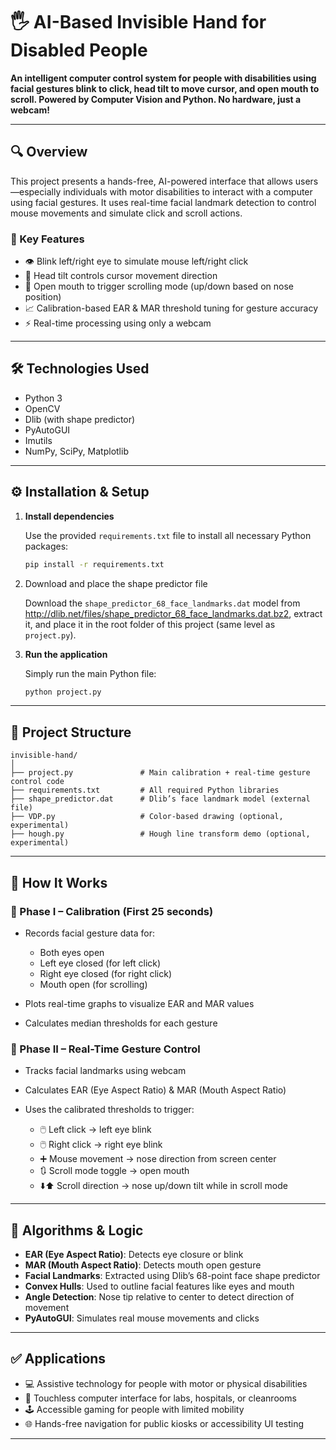 
# 🖐️ AI-Based Invisible Hand for Disabled People

**An intelligent computer control system for people with disabilities using facial gestures blink to click, head tilt to move cursor, and open mouth to scroll. Powered by Computer Vision and Python. No hardware, just a webcam!**

---

## 🔍 Overview

This project presents a hands-free, AI-powered interface that allows users—especially individuals with motor disabilities to interact with a computer using facial gestures. It uses real-time facial landmark detection to control mouse movements and simulate click and scroll actions.

### 🎯 Key Features

- 👁️ Blink left/right eye to simulate mouse left/right click  
- 🧠 Head tilt controls cursor movement direction  
- 👄 Open mouth to trigger scrolling mode (up/down based on nose position)  
- 📈 Calibration-based EAR & MAR threshold tuning for gesture accuracy  
- ⚡ Real-time processing using only a webcam

---

## 🛠️ Technologies Used

- Python 3
- OpenCV
- Dlib (with shape predictor)
- PyAutoGUI
- Imutils
- NumPy, SciPy, Matplotlib

---

## ⚙️ Installation & Setup

1. **Install dependencies**

   Use the provided `requirements.txt` file to install all necessary Python packages:

   ```bash
   pip install -r requirements.txt

2. Download and place the shape predictor file

   Download the `shape_predictor_68_face_landmarks.dat` model from http://dlib.net/files/shape_predictor_68_face_landmarks.dat.bz2, extract it, and place it in the root folder of this project (same level as `project.py`).

3. **Run the application**

   Simply run the main Python file:

   ```bash
   python project.py
   ```

---

## 📁 Project Structure

```
invisible-hand/
│
├── project.py               # Main calibration + real-time gesture control code
├── requirements.txt         # All required Python libraries
├── shape_predictor.dat      # Dlib’s face landmark model (external file)
├── VDP.py                   # Color-based drawing (optional, experimental)
├── hough.py                 # Hough line transform demo (optional, experimental)
```

---

## 🧪 How It Works

### 🔹 Phase I – Calibration (First 25 seconds)

* Records facial gesture data for:

  * Both eyes open
  * Left eye closed (for left click)
  * Right eye closed (for right click)
  * Mouth open (for scrolling)
* Plots real-time graphs to visualize EAR and MAR values
* Calculates median thresholds for each gesture

### 🔹 Phase II – Real-Time Gesture Control

* Tracks facial landmarks using webcam
* Calculates EAR (Eye Aspect Ratio) & MAR (Mouth Aspect Ratio)
* Uses the calibrated thresholds to trigger:

  * 🖱️ Left click → left eye blink
  * 🖱️ Right click → right eye blink
  * ➕ Mouse movement → nose direction from screen center
  * 🔃 Scroll mode toggle → open mouth
  * ⬇️⬆️ Scroll direction → nose up/down tilt while in scroll mode

---

## 🧠 Algorithms & Logic

* **EAR (Eye Aspect Ratio)**: Detects eye closure or blink
* **MAR (Mouth Aspect Ratio)**: Detects mouth open gesture
* **Facial Landmarks**: Extracted using Dlib’s 68-point face shape predictor
* **Convex Hulls**: Used to outline facial features like eyes and mouth
* **Angle Detection**: Nose tip relative to center to detect direction of movement
* **PyAutoGUI**: Simulates real mouse movements and clicks

---

## ✅ Applications

* 💻 Assistive technology for people with motor or physical disabilities
* 🧪 Touchless computer interface for labs, hospitals, or cleanrooms
* 🕹️ Accessible gaming for people with limited mobility
* 🌐 Hands-free navigation for public kiosks or accessibility UI testing

---

